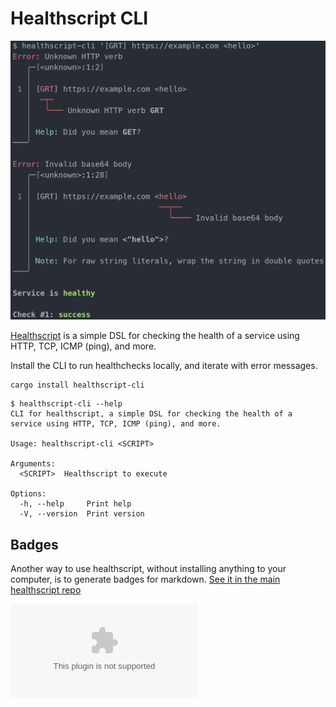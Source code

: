 # Healthscript CLI

![error handling example on the cli](cli-errors.png)

[Healthscript](https://crates.io/crates/healthscript) is a simple DSL for checking the health of a service using HTTP, TCP, ICMP (ping), and more.

Install the CLI to run healthchecks locally, and iterate with error messages.

```
cargo install healthscript-cli
```

```
$ healthscript-cli --help
CLI for healthscript, a simple DSL for checking the health of a service using HTTP, TCP, ICMP (ping), and more.

Usage: healthscript-cli <SCRIPT>

Arguments:
  <SCRIPT>  Healthscript to execute

Options:
  -h, --help     Print help
  -V, --version  Print version
```

## Badges

Another way to use healthscript, without installing anything to your computer, is to generate badges for markdown. [See it in the main healthscript repo](https://crates.io/crates/healthscript#badge-service)

![healthcheck example](https://healthscript.mbund.dev/https://example.com)
